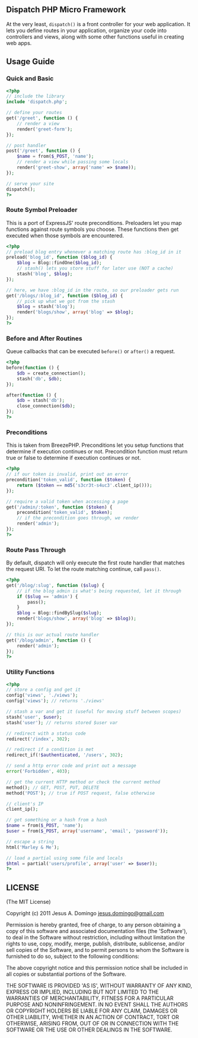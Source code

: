 ## Dispatch PHP Micro Framework
At the very least, `dispatch()` is a front controller for your web application. It lets you define routes in your application, organize your code into controllers and views, along with some other functions useful in creating web apps.

## Usage Guide

### Quick and Basic
```php
<?php
// include the library
include 'dispatch.php';

// define your routes
get('/greet', function () {
	// render a view
	render('greet-form');
});

// post handler
post('/greet', function () {
	$name = from($_POST, 'name');
	// render a view while passing some locals
	render('greet-show', array('name' => $name));
});

// serve your site
dispatch();
?>
```

### Route Symbol Preloader
This is a port of ExpressJS' route preconditions. Preloaders let you map functions against route symbols you choose. These functions then get executed when those symbols are encountered.

```php
<?php
// preload blog entry whenever a matching route has :blog_id in it
preload('blog_id', function ($blog_id) {
	$blog = Blog::findOne($blog_id);
	// stash() lets you store stuff for later use (NOT a cache)
	stash('blog', $blog);
});

// here, we have :blog_id in the route, so our preloader gets run
get('/blogs/:blog_id', function ($blog_id) {
	// pick up what we got from the stash
	$blog = stash('blog');
	render('blogs/show', array('blog' => $blog);
});
?>
```

### Before and After Routines
Queue callbacks that can be executed `before()` or `after()` a request.

```php
<?php
before(function () {
	$db = create_connection();
	stash('db', $db);
});

after(function () {
	$db = stash('db');
	close_connection($db);
});
?>
```

### Preconditions
This is taken from BreezePHP. Preconditions let you setup functions that determine if execution continues or not. Precondition function must return true or false to determine if execution continues or not.

```php
<?php
// if our token is invalid, print out an error
precondition('token_valid', function ($token) {
	return ($token == md5('s3cr3t-s4uc3'.client_ip()));
});

// require a valid token when accessing a page
get('/admin/:token', function ($token) {
	precondition('token_valid', $token);
	// if the precondition goes through, we render
	render('admin');
});
?>
```

### Route Pass Through
By default, dispatch will only execute the first route handler that matches the request URI. To let the route matching continue, call `pass()`.

```php
<?php
get('/blog/:slug', function ($slug) {
	// if the blog admin is what's being requested, let it through
	if ($slug == 'admin') {
		pass();
	}
	$blog = Blog::findBySlug($slug);
	render('blogs/show', array('blog' => $blog));
});

// this is our actual route handler
get('/blog/admin', function () {
	render('admin');
});
?>
```

### Utility Functions
```php
<?php
// store a config and get it
config('views', './views');
config('views'); // returns './views'

// stash a var and get it (useful for moving stuff between scopes)
stash('user', $user);
stash('user'); // returns stored $user var

// redirect with a status code
redirect('/index', 302);

// redirect if a condition is met
redirect_if(!$authenticated, '/users', 302);

// send a http error code and print out a message
error('Forbidden', 403);

// get the current HTTP method or check the current method
method(); // GET, POST, PUT, DELETE
method('POST'); // true if POST request, false otherwise

// client's IP
client_ip();

// get something or a hash from a hash
$name = from($_POST, 'name');
$user = from($_POST, array('username', 'email', 'password'));

// escape a string
html('Marley & Me');

// load a partial using some file and locals
$html = partial('users/profile', array('user' => $user));
?>
```

## LICENSE
(The MIT License)

Copyright (c) 2011 Jesus A. Domingo jesus.domingo@gmail.com

Permission is hereby granted, free of charge, to any person obtaining a copy of this software and associated documentation files (the 'Software'), to deal in the Software without restriction, including without limitation the rights to use, copy, modify, merge, publish, distribute, sublicense, and/or sell copies of the Software, and to permit persons to whom the Software is furnished to do so, subject to the following conditions:

The above copyright notice and this permission notice shall be included in all copies or substantial portions of the Software.

THE SOFTWARE IS PROVIDED 'AS IS', WITHOUT WARRANTY OF ANY KIND, EXPRESS OR IMPLIED, INCLUDING BUT NOT LIMITED TO THE WARRANTIES OF MERCHANTABILITY, FITNESS FOR A PARTICULAR PURPOSE AND NONINFRINGEMENT. IN NO EVENT SHALL THE AUTHORS OR COPYRIGHT HOLDERS BE LIABLE FOR ANY CLAIM, DAMAGES OR OTHER LIABILITY, WHETHER IN AN ACTION OF CONTRACT, TORT OR OTHERWISE, ARISING FROM, OUT OF OR IN CONNECTION WITH THE SOFTWARE OR THE USE OR OTHER DEALINGS IN THE SOFTWARE.
